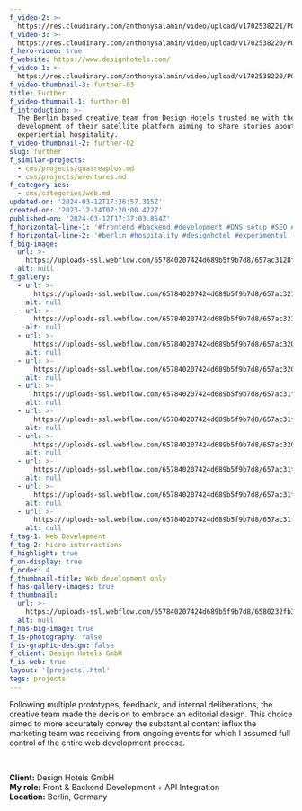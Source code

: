 ```yaml
---
f_video-2: >-
  https://res.cloudinary.com/anthonysalamin/video/upload/v1702538221/PORTFOLIO/further-02.mp4
f_video-3: >-
  https://res.cloudinary.com/anthonysalamin/video/upload/v1702538220/PORTFOLIO/further-03.mp4
f_hero-video: true
f_website: https://www.designhotels.com/
f_video-1: >-
  https://res.cloudinary.com/anthonysalamin/video/upload/v1702538220/PORTFOLIO/further-01.mp4
f_video-thumbnail-3: further-03
title: Further
f_video-thumnail-1: further-01
f_introduction: >-
  The Berlin based creative team from Design Hotels trusted me with the
  development of their satellite platform aiming to share stories about
  experiential hospitality.
f_video-thumbnail-2: further-02
slug: further
f_similar-projects:
  - cms/projects/quatreaplus.md
  - cms/projects/wventures.md
f_category-ies:
  - cms/categories/web.md
updated-on: '2024-03-12T17:36:57.315Z'
created-on: '2023-12-14T07:20:00.472Z'
published-on: '2024-03-12T17:37:03.854Z'
f_horizontal-line-1: '#frontend #backend #development #DNS setup #SEO #analytics setup'
f_horizontal-line-2: '#berlin #hospitality #designhotel #experimental'
f_big-image:
  url: >-
    https://uploads-ssl.webflow.com/657840207424d689b5f9b7d8/657ac3128f52cc80dc97cb48_further-03.jpg
  alt: null
f_gallery:
  - url: >-
      https://uploads-ssl.webflow.com/657840207424d689b5f9b7d8/657ac3211feb143898cc7e92_further-01.jpg
    alt: null
  - url: >-
      https://uploads-ssl.webflow.com/657840207424d689b5f9b7d8/657ac3212b6814727d8e0de4_further-02.jpg
    alt: null
  - url: >-
      https://uploads-ssl.webflow.com/657840207424d689b5f9b7d8/657ac320ce42bd0bd7730c38_further-05.jpg
    alt: null
  - url: >-
      https://uploads-ssl.webflow.com/657840207424d689b5f9b7d8/657ac32016010f43a8c54942_further-06.jpg
    alt: null
  - url: >-
      https://uploads-ssl.webflow.com/657840207424d689b5f9b7d8/657ac31fa5ef8a71e4a8a096_further-07.jpg
    alt: null
  - url: >-
      https://uploads-ssl.webflow.com/657840207424d689b5f9b7d8/657ac31f68f7103e8c3ad2e9_further-08.jpg
    alt: null
  - url: >-
      https://uploads-ssl.webflow.com/657840207424d689b5f9b7d8/657ac3209d7ecad9cb310d49_further-09.jpg
    alt: null
  - url: >-
      https://uploads-ssl.webflow.com/657840207424d689b5f9b7d8/657ac31f52ed28112fff5eb1_further-11.jpg
    alt: null
  - url: >-
      https://uploads-ssl.webflow.com/657840207424d689b5f9b7d8/657ac31fc754f6c57411a154_further-12.jpg
    alt: null
  - url: >-
      https://uploads-ssl.webflow.com/657840207424d689b5f9b7d8/657ac31fcc146e421aff87ad_further-13.jpg
    alt: null
f_tag-1: Web Development
f_tag-2: Micro-interractions
f_highlight: true
f_on-display: true
f_order: 4
f_thumbnail-title: Web development only
f_has-gallery-images: true
f_thumbnail:
  url: >-
    https://uploads-ssl.webflow.com/657840207424d689b5f9b7d8/6580232fb353ea5201a2b2f0_thumbnail.jpg
  alt: null
f_has-big-image: true
f_is-photography: false
f_is-graphic-design: false
f_client: Design Hotels GmbH
f_is-web: true
layout: '[projects].html'
tags: projects
---
```


Following multiple prototypes, feedback, and internal deliberations, the creative team made the decision to embrace an editorial design. This choice aimed to more accurately convey the substantial content influx the marketing team was receiving from ongoing events for which I assumed full control of the entire web development process.

‍

**Client:** Design Hotels GmbH  
**My role:** Front & Backend Development + API Integration  
**Location:** Berlin, Germany
